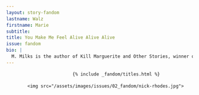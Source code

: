 ```yaml
---
layout: story-fandom
lastname: Walz
firstname: Marie
subtitle: 
title: You Make Me Feel Alive Alive Alive
issue: fandom
bio: |
  M. Milks is the author of Kill Marguerite and Other Stories, winner of the 2015 Devil’s Kitchen Reading Award in Fiction and a Lambda Literary Award finalist; as well as three chapbooks, most recently The Feels, an exploration of fan fiction and affect. They are editor of The &NOW Awards 3: The Best Innovative Writing, 2011-2013 and co-editor of Asexualities: Feminist and Queer Perspectives.
---
```


<style>



.section {
    height: 100vh;
}

.section-img {
    display: none;
}

.fandom-page-wrapper .section-intro {
      height: 100vh;
      padding-top: 0;

}

#aliveintro img {
    position: absolute;
}

.story-title {
	position: relative;
    z-index: 10;
}

.section-img {
    background: #8553FB;
    width: 75%;
    position: absolute;
    height: 78vh;
    box-shadow: 0 0 2em #0affa8;
    top: 15%;
    left: 13%;
    z-index: 0;
}

.section img {
    position: absolute;
    bottom: 10%;
    right: 10%;
}

.section-intro .title-info {
   
    width: 80%;
    padding-top: 0;

}





.section-intro-text {

    background: white;

}



.section-essay p {
    font-size: 2rem;
}

p img {
  margin: 1.5em auto;
}

@media only screen and (min-width: 768px) {


.fandom-page-wrapper .section-intro {
  padding-top: 5em;

}

.section-intro .title-info {
   
    width: 55%;

}

}
    

</style>

<div class="section-img item"><!--<img src="{{ site.baseurl }}/assets/images/issues/02_fandom/fruchter-temim-dead-rockstars_1.jpg">-->
            <img src="{{ site.baseurl }}/assets/images/issues/02_fandom/fruchter-temim-dead-rockstars_2.jpg">
        <!--<img src="{{ site.baseurl }}/assets/images/issues/02_fandom/fruchter-temim-dead-rockstars_3.jpg">--></div>

<div id="aliveintro" class="section-intro section">


			                 {% include _fandom/titles.html %}

            <img src="/assets/images/issues/02_fandom/nick-rhodes.jpg">
</div><!-- /section-intro -->


<div class="section-story">

<div class="inner-section-wrapper">


    <div class="text-wrapper"><p>The defining moment was when the velvet unicorn poster was replaced by the enormous poster of the boys. My dad came into my room later and asked &quot;are those boys or girls?&quot;</p>  

    <p><img class="border" src="{{ site.baseurl }}/assets/images/issues/02_fandom/walz-marie-alive_1.jpg" /></p>

    <p>I knew they were the portal to everything I needed. I didn’t know who I was until I met them. I read everything about them I could, obsessed. My focus narrowed on the smartest, cleverest and prettiest one in the band. I hung on his every word in the teen mag interviews. I knew he liked prawns, strawberries, and Remy Martin. I would toast a drink to poster Nick with a crystal tumbler of Sunshine Punch Kool-Aid every night. I stayed up late and tape-recorded the audio from <i>Lifestyles of the Rich and Famous</i> and listened to it on my Walkman, memorizing the timbre of his voice. I read Andy Warhol’s <i>From A to B and Back Again</i> because he did. Bought and wore the Yves St. Laurent lipstick he wore. Limited my clothing color palette to black, white, grey and red. Bought myself a leather tie. I wanted to inhabit him in every way.</p>  
    <p>Twenty-something years later, I had a creative crisis and asked myself the question, &quot;Why the fuck was I bothering?&quot; It struck me that it was all his fault. It also struck me that my queerness was also all his fault. My attraction was to those who existed in liminal gender spaces, the femme-est men and the butchest women. My interest in Duran Duran’s music had sharply dropped after 1987, but I decided to catch up after years of not paying attention. I spied on various fan communities to learn the latest gossip. I collaborated with drag kings, models, musicians and performance artists on a wide variety of projects. Some fans found my work and called me &quot;a crazy stalker.&quot;</p>
        <p><img src="{{ site.baseurl }}/assets/images/issues/02_fandom/walz-marie-alive_2.jpg" /></p>

    <p>For the last seven years of artmaking, I’ve gotten very close to him. I had a back and forth with his publicist about my work when my all-girl Duran Duran cover band got some press. My work was in an art fair in London when he was visiting art fairs. I was lined up to assist in an interview which was cancelled last-minute. I stalked him outside concerts and clubs, but Nick eluded me, hiding in shadowy hotels bars with his Remy Martin, every single time.</p>

     <div class="video-wrapper" style="margin-bottom: 1em;"><div class="video" data-type="vimeo" data-video-id="36617269"></div></div>

<p>But in recent years, the thrill has worn off, and I won’t be chasing him down next time he’s in town. As time has gone by, he’s gotten less queer as I’ve become more. He’s traded in his queeny heavy-makeup glam rock look for fuddy-duddy old hipster. He is beetle-browed, resembling the actor Dudley Moore, and his gorgeous hair has receded into a comb over. His latest girlfriend is an Italian fangirl, young enough to be his daughter. </p>
<p> He’s become just another dirty old man.</p>

</div><!-- /text-wrapper -->

</div><!-- /inner-section-wrapper -->
</div><!-- /section-story -->




<script>
    var imgSrc = '{{ site.baseurl }}/assets/images/issues/02_fandom/nick-rhodes.jpg';


  function generateImage() {
  var img = document.createElement('img')
  var container = document.getElementById("aliveintro");
    var availW = container.offsetWidth  - 60;
    var availH = container.offsetHeight  - 60;
    var randomY = Math.round(Math.random() * availH) + 'px';
    var randomX = Math.round(Math.random() * availW) + 'px';

  img.src = imgSrc;
  img.setAttribute("height", "94");
img.setAttribute("width", "75");
img.style.left = randomX;
img.style.top = randomY;
  
  return img;
}

for (var i = 0; i < 20; i++ ) {
  document.getElementById("aliveintro").appendChild(generateImage());
}
</script>